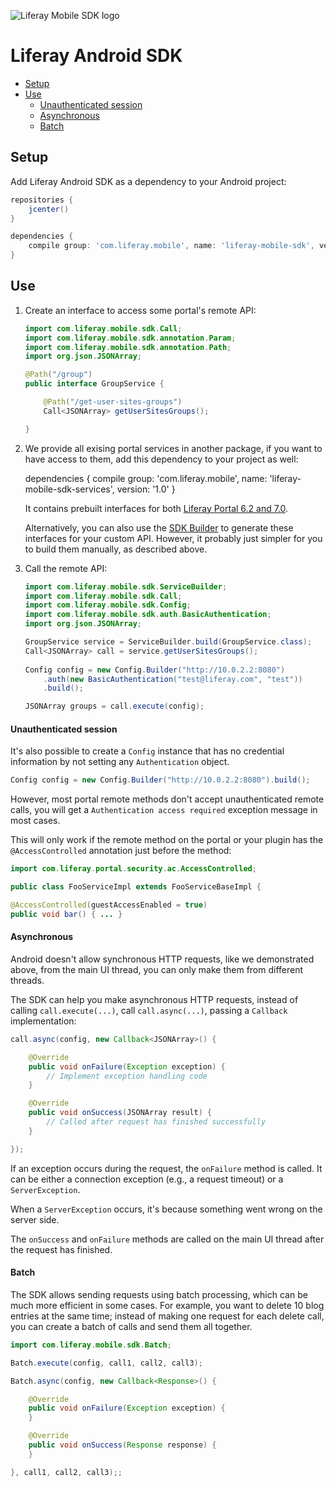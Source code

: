 ![Liferay Mobile SDK logo](https://raw.githubusercontent.com/liferay/liferay-mobile-sdk/master/logo.png)

# Liferay Android SDK

* [Setup](#setup)
* [Use](#use)
	* [Unauthenticated session](#unauthenticated-session)
	* [Asynchronous](#asynchronous)
	* [Batch](#batch)

## Setup

Add Liferay Android SDK as a dependency to your Android project:

```groovy
repositories {
	jcenter()
}

dependencies {
	compile group: 'com.liferay.mobile', name: 'liferay-mobile-sdk', version: '2.0.1'
}
```

## Use
1. Create an interface to access some portal's remote API:

	```java
	import com.liferay.mobile.sdk.Call;
	import com.liferay.mobile.sdk.annotation.Param;
	import com.liferay.mobile.sdk.annotation.Path;
	import org.json.JSONArray;

	@Path("/group")
	public interface GroupService {

		@Path("/get-user-sites-groups")
		Call<JSONArray> getUserSitesGroups();

	}
	```

2. We provide all exising portal services in another package, if you want to have access to them, add this dependency to your project as well:

	dependencies {
		compile group: 'com.liferay.mobile', name: 'liferay-mobile-sdk-services', version: '1.0'
	}

	It contains prebuilt interfaces for both [Liferay Portal 6.2 and 7.0](https://github.com/brunofarache/liferay-sdk-builder/tree/master/services/src/main/java/com/liferay/mobile/sdk).

	Alternatively, you can also use the [SDK Builder](https://github.com/brunofarache/liferay-sdk-builder/tree/master/services/src/main/java/com/liferay/mobile/sdk)
	to generate these interfaces for your custom API. However, it probably just
	simpler for you to build them manually, as described above.

3. Call the remote API:

	```java
	import com.liferay.mobile.sdk.ServiceBuilder;
	import com.liferay.mobile.sdk.Call;
	import com.liferay.mobile.sdk.Config;
	import com.liferay.mobile.sdk.auth.BasicAuthentication;
	import org.json.JSONArray;
	
	GroupService service = ServiceBuilder.build(GroupService.class);
	Call<JSONArray> call = service.getUserSitesGroups();
		
	Config config = new Config.Builder("http://10.0.2.2:8080")
		.auth(new BasicAuthentication("test@liferay.com", "test"))
		.build();

	JSONArray groups = call.execute(config);
	```

#### Unauthenticated session

It's also possible to create a `Config` instance that has no credential
information by not setting any `Authentication` object.

```java
Config config = new Config.Builder("http://10.0.2.2:8080").build();
```

However, most portal remote methods don't accept unauthenticated remote calls,
you will get a `Authentication access required` exception message in most cases.

This will only work if the remote method on the portal or your plugin has the
`@AccessControlled` annotation just before the method:

```java
import com.liferay.portal.security.ac.AccessControlled;

public class FooServiceImpl extends FooServiceBaseImpl {

@AccessControlled(guestAccessEnabled = true)
public void bar() { ... }
```

#### Asynchronous

Android doesn't allow synchronous HTTP requests, like we demonstrated above,
from the main UI thread, you can only make them from different threads.

The SDK can help you make asynchronous HTTP requests, instead of calling
`call.execute(...)`, call `call.async(...)`, passing a `Callback`
implementation:

```java
call.async(config, new Callback<JSONArray>() {

	@Override
	public void onFailure(Exception exception) {
		// Implement exception handling code
	}

	@Override
	public void onSuccess(JSONArray result) {
		// Called after request has finished successfully
	}

});
```

If an exception occurs during the request, the `onFailure` method is called. It
can be either a connection exception (e.g., a request timeout) or a
`ServerException`.

When a `ServerException` occurs, it's because something went wrong on the
server side.

The `onSuccess` and `onFailure` methods are called on the main UI thread after
the request has finished.

#### Batch

The SDK allows sending requests using batch processing, which can be much more
efficient in some cases. For example, you want to delete 10 blog entries at
the same time; instead of making one request for each delete call, you can
create a batch of calls and send them all together.

```java
import com.liferay.mobile.sdk.Batch;

Batch.execute(config, call1, call2, call3);

Batch.async(config, new Callback<Response>() {

	@Override
	public void onFailure(Exception exception) {
	}

	@Override
	public void onSuccess(Response response) {
	}

}, call1, call2, call3);;
```
